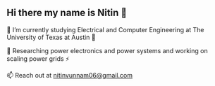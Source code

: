 ## Hi there my name is Nitin 👋

🌱 I’m currently studying Electrical and Computer Engineering at The University of Texas at Austin 🤘

🔭 Researching power electronics and power systems and working on scaling power grids ⚡

📫 Reach out at nitinvunnam06@gmail.com

<!--
**nitinvunnam/nitinvunnam** is a ✨ _special_ ✨ repository because its `README.md` (this file) appears on your GitHub profile.

Here are some ideas to get you started:

- 

- 👯 I’m looking to collaborate on ...
- 🤔 I’m looking for help with ...
- 💬 Ask me about ...

- 😄 Pronouns: ...
- ⚡ Fun fact: ...
-->
